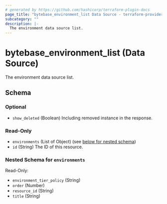 ```yaml
---
# generated by https://github.com/hashicorp/terraform-plugin-docs
page_title: "bytebase_environment_list Data Source - terraform-provider-bytebase"
subcategory: ""
description: |-
  The environment data source list.
---
```


# bytebase_environment_list (Data Source)

The environment data source list.



<!-- schema generated by tfplugindocs -->
## Schema

### Optional

- `show_deleted` (Boolean) Including removed instance in the response.

### Read-Only

- `environments` (List of Object) (see [below for nested schema](#nestedatt--environments))
- `id` (String) The ID of this resource.

<a id="nestedatt--environments"></a>
### Nested Schema for `environments`

Read-Only:

- `environment_tier_policy` (String)
- `order` (Number)
- `resource_id` (String)
- `title` (String)


